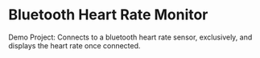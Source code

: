 # Bluetooth Heart Rate Monitor
 Demo Project: Connects to a bluetooth heart rate sensor, exclusively, and displays the heart rate once connected.
